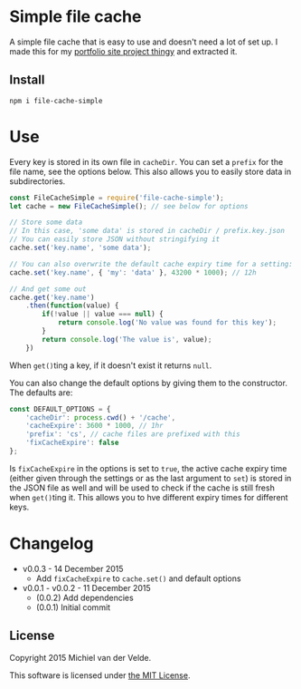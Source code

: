 # Simple file cache

A simple file cache that is easy to use and doesn't need a lot of set up. I made this for my [portfolio site project thingy](https://github.com/MichielvdVelde/portfolio-site) and extracted it.

## Install

```
npm i file-cache-simple
```

# Use

Every key is stored in its own file in `cacheDir`. You can set a `prefix` for the file name, see the options below. This also allows you to easily store data in subdirectories.

```js
const FileCacheSimple = require('file-cache-simple');
let cache = new FileCacheSimple(); // see below for options

// Store some data
// In this case, 'some data' is stored in cacheDir / prefix.key.json
// You can easily store JSON without stringifying it
cache.set('key.name', 'some data');

// You can also overwrite the default cache expiry time for a setting:
cache.set('key.name', { 'my': 'data' }, 43200 * 1000); // 12h

// And get some out
cache.get('key.name')
	.then(function(value) {
		if(!value || value === null) {
			return console.log('No value was found for this key');
		}
		return console.log('The value is', value);
	})
```

When `get()`ting a key, if it doesn't exist it returns `null`.

You can also change the default options by giving them to the constructor. The defaults are:

```js
const DEFAULT_OPTIONS = {
	'cacheDir': process.cwd() + '/cache',
	'cacheExpire': 3600 * 1000, // 1hr
	'prefix': 'cs', // cache files are prefixed with this
	'fixCacheExpire': false
};
```

Is `fixCacheExpire` in the options is set to `true`, the active cache expiry time (either given through the settings or as the last argument to `set`) is stored in the JSON file as well and will be used to check if the cache is still fresh when `get()`ting it. This allows you to hve different expiry times for different keys.

# Changelog

* v0.0.3 - 14 December 2015
  * Add `fixCacheExpire` to `cache.set()` and default options
* v0.0.1 - v0.0.2 - 11 December 2015
  * (0.0.2) Add dependencies
  * (0.0.1) Initial commit

## License

Copyright 2015 Michiel van der Velde.

This software is licensed under [the MIT License](LICENSE).
